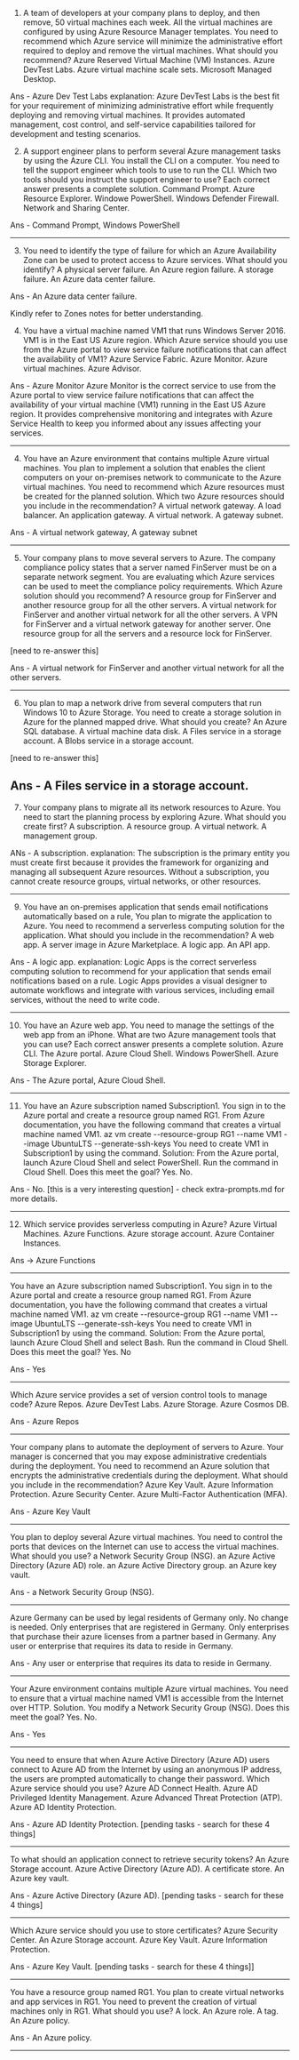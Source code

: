 ﻿1. A team of developers at your company plans to deploy, and then remove, 50 virtual machines each week. All the virtual machines are configured by using Azure Resource Manager templates. You need to recommend which Azure service will minimize the administrative effort required to deploy and remove the virtual machines. What should you recommend?
 Azure Reserved Virtual Machine (VM) Instances.
 Azure DevTest Labs.
 Azure virtual machine scale sets.
 Microsoft Managed Desktop.


Ans - Azure Dev Test Labs
explanation: Azure DevTest Labs is the best fit for your requirement of minimizing administrative effort while frequently deploying and removing virtual machines. It provides automated management, cost control, and self-service capabilities tailored for development and testing scenarios.


2. A support engineer plans to perform several Azure management tasks by using the Azure CLI. You install the CLI on a computer. You need to tell the support engineer which tools to use to run the CLI. Which two tools should you instruct the support engineer to use? Each correct answer presents a complete solution.
 Command Prompt.
 Azure Resource Explorer.
 Windowe PowerShell.
 Windows Defender Firewall.
 Network and Sharing Center.

Ans - Command Prompt, Windows PowerShell

----


3. You need to identify the type of failure for which an Azure Availability Zone can be used to protect access to Azure services. What should you identify?
 A physical server failure.
 An Azure region failure.
 A storage failure.
 An Azure data center failure.


Ans - An Azure data center failure.

Kindly refer to Zones notes for better understanding.

4. You have a virtual machine named VM1 that runs Windows Server 2016. VM1 is in the East US Azure region. Which Azure service should you use from the Azure portal to view service failure notifications that can affect the availability of VM1?
 Azure Service Fabric.
 Azure Monitor.
 Azure virtual machines.
 Azure Advisor.


Ans - Azure Monitor
Azure Monitor is the correct service to use from the Azure portal to view service failure notifications that can affect the availability of your virtual machine (VM1) running in the East US Azure region. It provides comprehensive monitoring and integrates with Azure Service Health to keep you informed about any issues affecting your services.


-----

4. You have an Azure environment that contains multiple Azure virtual machines. You plan to implement a solution that enables the client computers on your on-premises network to communicate to the Azure virtual machines. You need to recommend which Azure resources must be created for the planned solution. Which two Azure resources should you include in the recommendation?
 A virtual network gateway.
 A load balancer.
 An application gateway.
 A virtual network.
 A gateway subnet.



Ans - A virtual network gateway, A gateway subnet

----

5. Your company plans to move several servers to Azure. The company compliance policy states that a server named FinServer must be on a separate network segment. You are evaluating which Azure services can be used to meet the compliance policy requirements. Which Azure solution should you recommend?
 A resource group for FinServer and another resource group for all the other servers.
 A virtual network for FinServer and another virtual network for all the other servers.
 A VPN for FinServer and a virtual network gateway for another server.
 One resource group for all the servers and a resource lock for FinServer.

[need to re-answer this]


Ans - A virtual network for FinServer and another virtual network for all the other servers.

----

6. You plan to map a network drive from several computers that run Windows 10 to Azure Storage. You need to create a storage solution in Azure for the planned mapped drive. What should you create?
 An Azure SQL database.
 A virtual machine data disk.
 A Files service in a storage account.
 A Blobs service in a storage account.


[need to re-answer this]

Ans - A Files service in a storage account.
-----

7. Your company plans to migrate all its network resources to Azure. You need to start the planning process by exploring Azure. What should you create first?
 A subscription.
 A resource group.
 A virtual network.
 A management group.



ANs - A subscription.
explanation:
The subscription is the primary entity you must create first because it provides the framework for organizing and managing all subsequent Azure resources. Without a subscription, you cannot create resource groups, virtual networks, or other resources.

-----

9. You have an on-premises application that sends email notifications automatically based on a rule, You plan to migrate the application to Azure. You need to recommend a serverless computing solution for the application. What should you include in the recommendation?
 A web app.
 A server image in Azure Marketplace.
 A logic app.
 An API app.


Ans - A logic app.
explanation: Logic Apps is the correct serverless computing solution to recommend for your application that sends email notifications based on a rule. Logic Apps provides a visual designer to automate workflows and integrate with various services, including email services, without the need to write code.

-----

10. You have an Azure web app. You need to manage the settings of the web app from an iPhone. What are two Azure management tools that you can use? Each correct answer presents a complete solution.
 Azure CLI.
 The Azure portal.
 Azure Cloud Shell.
 Windows PowerShell.
 Azure Storage Explorer.



Ans - The Azure portal, Azure Cloud Shell.

-----

11. You have an Azure subscription named Subscription1. You sign in to the Azure portal and create a resource group named RG1. From Azure documentation, you have the following command that creates a virtual machine named VM1. az vm create --resource-group RG1 --name VM1 --image UbuntuLTS --generate-ssh-keys You need to create VM1 in Subscription1 by using the command. Solution: From the Azure portal, launch Azure Cloud Shell and select PowerShell. Run the command in Cloud Shell. Does this meet the goal?
 Yes.
 No.


Ans - No.
[this is a very interesting question] - check extra-prompts.md for more details.

----

12. Which service provides serverless computing in Azure?
 Azure Virtual Machines.
 Azure Functions. 
 Azure storage account.
 Azure Container Instances.



Ans -> Azure Functions

-----

You have an Azure subscription named Subscription1. You sign in to the Azure portal and create a resource group named RG1. From Azure documentation, you have the following command that creates a virtual machine named VM1. az vm create --resource-group RG1 --name VM1 --image UbuntuLTS --generate-ssh-keys You need to create VM1 in Subscription1 by using the command. Solution: From the Azure portal, launch Azure Cloud Shell and select Bash. Run the command in Cloud Shell. Does this meet the goal?
 Yes.
 No


Ans - Yes

-----

Which Azure service provides a set of version control tools to manage code?
 Azure Repos.
 Azure DevTest Labs.
 Azure Storage.
 Azure Cosmos DB.



Ans - Azure Repos

-----

Your company plans to automate the deployment of servers to Azure. Your manager is concerned that you may expose administrative credentials during the deployment. You need to recommend an Azure solution that encrypts the administrative credentials during the deployment. What should you include in the recommendation?
 Azure Key Vault.
 Azure Information Protection.
 Azure Security Center.
 Azure Multi-Factor Authentication (MFA).



Ans - Azure Key Vault

-----

You plan to deploy several Azure virtual machines. You need to control the ports that devices on the Internet can use to access the virtual machines. What should you use?
 a Network Security Group (NSG).
 an Azure Active Directory (Azure AD) role.
 an Azure Active Directory group.
 an Azure key vault.



Ans - a Network Security Group (NSG).

------

Azure Germany can be used by legal residents of Germany only.
 No change is needed.
 Only enterprises that are registered in Germany.
 Only enterprises that purchase their azure licenses from a partner based in Germany.
 Any user or enterprise that requires its data to reside in Germany.




Ans - Any user or enterprise that requires its data to reside in Germany.

------

Your Azure environment contains multiple Azure virtual machines. You need to ensure that a virtual machine named VM1 is accessible from the Internet over HTTP. Solution. You modify a Network Security Group (NSG). Does this meet the goal?
 Yes.
 No.


Ans - Yes


------

You need to ensure that when Azure Active Directory (Azure AD) users connect to Azure AD from the Internet by using an anonymous IP address, the users are prompted automatically to change their password. Which Azure service should you use?
 Azure AD Connect Health.
 Azure AD Privileged Identity Management.
 Azure Advanced Threat Protection (ATP).
 Azure AD Identity Protection.



Ans - Azure AD Identity Protection.
[pending tasks - search for these 4 things]

------

To what should an application connect to retrieve security tokens?
 An Azure Storage account.
 Azure Active Directory (Azure AD).
 A certificate store.
 An Azure key vault.



Ans - Azure Active Directory (Azure AD).
[pending tasks - search for these 4 things]

------

Which Azure service should you use to store certificates?
 Azure Security Center.
 An Azure Storage account.
 Azure Key Vault.
 Azure Information Protection.




Ans - Azure Key Vault.
[pending tasks - search for these 4 things]]

------

You have a resource group named RG1. You plan to create virtual networks and app services in RG1. You need to prevent the creation of virtual machines only in RG1. What should you use?
 A lock.
 An Azure role.
 A tag.
 An Azure policy.




Ans - An Azure policy.

----------

